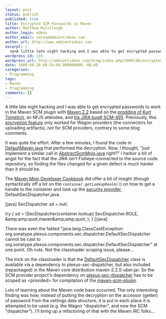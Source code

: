 ```yaml
---
layout: post
status: publish
published: true
title: Encrypted SCM Passwords in Maven
author: Matthew McCullough
author_login: admin
author_email: sales@ambientideas.com
author_url: http://www.ambientideas.com
excerpt: |
  <p>A little late night hacking and I was able to get encrypted passwords to work in the Maven SCM plugin with Maven 2.2 based on the prodding of Kurt Tometich , an NFJS attendee, and his JIRA bug# SCM-495 . ... The Maven Mojo Developer Cookbook did offer a bit of insight (though syntactically off a bit on the container.getLookupRealm() ) on how to get a handle to the container and look up the security provider , DefaultSecDispatcher.java. [java] SecDispatcher sd = null; try { sd = (SecDispatcher)container.lookup( SecDispatcher.... The only interesting finding was how, instead of putting the decryption on the accessor (getter) of password from the settings data structure, it is put in each place it is attempted to be used (e.g. the Wagon "dispatcher", and now the SCM "dispatcher").</p>
wordpress_id: 155
wordpress_url: http://ambientideas.com/blog/index.php/2009/08/encrypted-scm-passwords-in-maven/
date: 2009-08-28 08:54:04.000000000 -06:00
categories:
- Programming
tags:
- Maven
- Programming
comments: []
---
```

<p>A little late night hacking and I was able to get encrypted passwords to work in the Maven SCM plugin with <a href="http://maven.apache.org/" target="_blank">Maven 2.2</a> based on the <a href="http://www.nabble.com/SCM-plugin-password-encryption-td24967285.html" target="_blank">prodding of Kurt Tometich</a>, an NFJS attendee, and <a href="http://jira.codehaus.org/browse/SCM-495" target="_blank">his JIRA bug# SCM-495</a>. Previously, this <a href="http://maven.apache.org/guides/mini/guide-encryption.html" target="_blank">encryption feature</a> only worked for Wagon providers (the connectors for uploading artifacts), not for SCM providers, contrary to some blog comments.</p>
<p>It was quite the effort. After a few minutes, I found the code in <a href="http://svn.apache.org/viewvc/maven/maven-2/branches/maven-2.2.x/maven-core/src/main/java/org/apache/maven/DefaultMaven.java?revision=798706" target="_blank">DefaultMaven.java</a> that performed the decryption. Now, I thought, "just implement a similar call in <a href="http://svn.apache.org/viewvc/maven/scm/trunk/maven-scm-plugin/src/main/java/org/apache/maven/scm/plugin/AbstractScmMojo.java?revision=731240&amp;pathrev=731240jo.java?revision=731240&amp;pathrev=731240" target="_blank">AbstractScmMojo.java</a> right?" I harbor a bit of angst for the fact that the JIRA isn't Fisheye-connected to the source code repository, so finding the files changed for a given defect is much harder than it should be.</p>
<p>The <a href="http://docs.codehaus.org/display/MAVENUSER/Mojo+Developer+Cookbook" target="_blank">Maven Mojo Developer Cookbook</a> did offer a bit of insight (though syntactically off a bit on the <code>container.getLookupRealm()</code>) on how to get a handle to the container and look up the <a href="http://svn.sonatype.org/spice/trunk/plexus-sec-dispatcher/src/main/java/org/sonatype/plexus/components/sec/dispatcher/DefaultSecDispatcher.java" target="_blank">security provider</a>, DefaultSecDispatcher.java.</p>
<p>[java]
SecDispatcher sd = null;

try {
  sd = (SecDispatcher)container.lookup( SecDispatcher.ROLE, &amp;amp;amp;quot;maven&amp;amp;amp;quot; );
}
[/java]</p>
<p>There was even the fabled "java.lang.ClassCastException: org.sonatype.plexus.components.sec.dispatcher.DefaultSecDispatcher cannot be cast to org.sonatype.plexus.components.sec.dispatcher.DefaultSecDispatcher" at one point. Oh nuts. Not the classloader scoping issue, please...<br /></p>
<p>The trick on the classloader is that the <a href="http://svn.sonatype.org/spice/trunk/plexus-sec-dispatcher/src/main/java/org/sonatype/plexus/components/sec/dispatcher/DefaultSecDispatcher.java" target="_blank">DefaultSecDispatcher</a> class is available via a dependency to plexus-sec-dispatcher, but also included (repackaged) in the Maven core distribution maven-2.2.0-uber.jar. So the SCM provider project's dependency on <a href="http://repo1.maven.org/maven2/org/sonatype/plexus/plexus-sec-dispatcher/" target="_blank">plexus-sec-dispatcher</a> has to be scoped as &lt;provided&gt; for compilation of the <a href="http://maven.apache.org/scm/plugins/index.html" target="_blank">maven-scm-plugin</a>.</p>
<p>Lots of learning about the Maven code base occurred. The only interesting finding was how, instead of putting the decryption on the accessor (getter) of password from the settings data structure, it is put in each place it is attempted to be used (e.g. the Wagon "dispatcher", and now the SCM "dispatcher"). I'll bring up a refactoring of that with the Maven IRC folks...</p>
